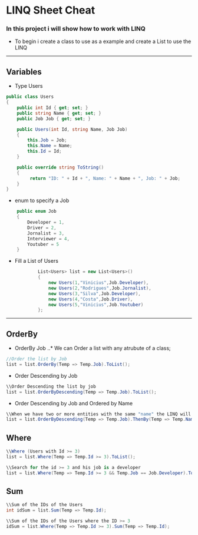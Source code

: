 ﻿# **LINQ Sheet Cheat**

### In this project i will show how to work with LINQ
- To begin i create a class to use as a example and create a List<Users> to use the LINQ
---

## Variables

- Type Users
```C#    
public class Users
{
    public int Id { get; set; }
    public string Name { get; set; }
    public Job Job { get; set; }

	public Users(int Id, string Name, Job Job)
    {
        this.Job = Job;
        this.Name = Name;
        this.Id = Id;
    }

    public override string ToString()
    {
         return "ID: " + Id + ", Name: " + Name + ", Job: " + Job;
    }
}
```

- enum to specify a Job
```C#
    public enum Job
    {
        Developer = 1,
        Driver = 2,
        Jornalist = 3,
        Interviewer = 4,
        Youtuber = 5
    }
```
- Fill a List of Users
```C#
            List<Users> list = new List<Users>()
            {
                new Users(1,"Vinicius",Job.Developer),
                new Users(2,"Rodrigues",Job.Jornalist),
                new Users(3,"Silva",Job.Developer),
                new Users(4,"Costa",Job.Driver),
                new Users(5,"Vinicius",Job.Youtuber)
            };
```
---
## OrderBy


- OrderBy Job
..* We can Order a list with any atrubute of a class;

```C#
//Order the list by Job
list = list.OrderBy(Temp => Temp.Job).ToList();
```

- Order Descending by Job
```C#
\\Order Descending the list by job
list = list.OrderByDescending(Temp => Temp.Job).ToList();
```

- Order Descending by Job and Ordered by Name
```C#
\\When we have two or more entities with the same "name" the LINQ will order these two or more by the second OrderBy.
list = list.OrderByDescending(Temp => Temp.Job).ThenBy(Temp => Temp.Name).ToList();
```

## Where
```C#
\\Where (Users with Id >= 3)
list = list.Where(Temp => Temp.Id >= 3).ToList();
```
```C#
\\Search for the id >= 3 and his job is a developer
list = list.Where(Temp => Temp.Id >= 3 && Temp.Job == Job.Developer).ToList();
```

## Sum

```C#
\\Sum of the IDs of the Users
int idSum = list.Sum(Temp => Temp.Id);
```

```C#
\\Sum of the IDs of the Users where the ID >= 3
idSum = list.Where(Temp => Temp.Id >= 3).Sum(Temp => Temp.Id);
```